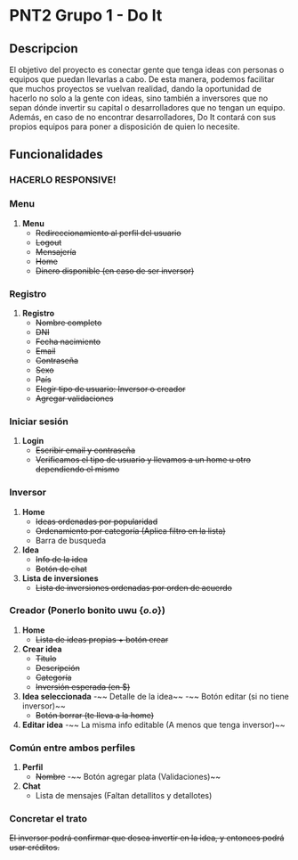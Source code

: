 # PNT2 Grupo 1 - Do It

## Descripcion
El objetivo del proyecto es conectar gente que tenga ideas con personas o equipos que puedan llevarlas a cabo. De esta manera, podemos facilitar que muchos proyectos se vuelvan realidad, dando la oportunidad de hacerlo no solo a la gente con ideas, sino también a inversores que no sepan dónde invertir su capital o desarrolladores que no tengan un equipo.
Además, en caso de no encontrar desarrolladores, Do It contará con sus propios equipos para poner a disposición de quien lo necesite.

## Funcionalidades
### HACERLO RESPONSIVE!
### Menu
1. **Menu**
   - ~~Redireccionamiento al perfil del usuario~~
   - ~~Logout~~
   - ~~Mensajería~~
   - ~~Home~~
   - ~~Dinero disponible (en caso de ser inversor)~~

### Registro
1. **Registro**
   - ~~Nombre completo~~
   - ~~DNI~~
   - ~~Fecha nacimiento~~
   - ~~Email~~
   - ~~Contraseña~~
   - ~~Sexo~~
   - ~~País~~
   - ~~Elegir tipo de usuario: Inversor o creador~~
   - ~~Agregar validaciones~~

### Iniciar sesión
1. **Login**
   - ~~Escribir email y contraseña~~
   - ~~Verificamos el tipo de usuario y llevamos a un home u otro dependiendo el mismo~~
### Inversor
1. **Home**
   - ~~Ideas ordenadas por popularidad~~
   - ~~Ordenamiento por categoría (Aplica filtro en la lista)~~
   - Barra de busqueda
2. **Idea**
   - ~~Info de la idea~~
   - ~~Botón de chat~~
3. **Lista de inversiones**
   - ~~Lista de inversiones ordenadas por orden de acuerdo~~
### Creador (Ponerlo bonito uwu {*o.o*})
1. **Home**
   - ~~Lista de ideas propias + botón crear~~
2. **Crear idea**
   - ~~Titulo~~
   - ~~Descripción~~
   - ~~Categoría~~
   - ~~Inversión esperada (en $)~~
3. **Idea seleccionada** 
   -~~ Detalle de la idea~~
   -~~ Botón editar (si no tiene inversor)~~
   - ~~Botón borrar (te lleva a la home)~~
4. **Editar idea**
   -~~ La misma info editable (A menos que tenga inversor)~~

### Común entre ambos perfiles
1. **Perfil**
   - ~~Nombre~~
   -~~ Botón agregar plata (Validaciones)~~
2. **Chat** 
   - Lista de mensajes (Faltan detallitos y detallotes)

### Concretar el trato
~~El inversor podrá confirmar que desea invertir en la idea, y entonces podrá usar créditos.~~